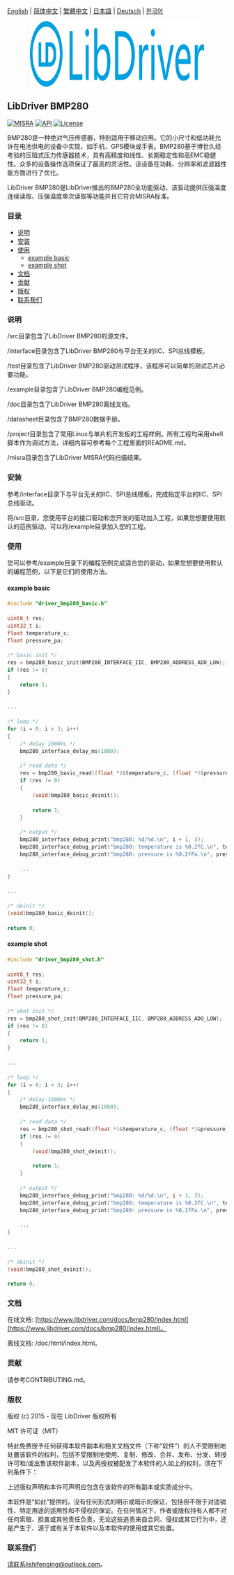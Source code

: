 [English](/README.md) | [ 简体中文](/README_zh-Hans.md) | [繁體中文](/README_zh-Hant.md) | [日本語](/README_ja.md) | [Deutsch](/README_de.md) | [한국어](/README_ko.md)

<div align=center>
<img src="/doc/image/logo.svg" width="400" height="150"/>
</div>

## LibDriver BMP280

[![MISRA](https://img.shields.io/badge/misra-compliant-brightgreen.svg)](/misra/README.md) [![API](https://img.shields.io/badge/api-reference-blue.svg)](https://www.libdriver.com/docs/bmp280/index.html) [![License](https://img.shields.io/badge/license-MIT-brightgreen.svg)](/LICENSE)

BMP280是一种绝对气压传感器，特别适用于移动应用。它的小尺寸和低功耗允许在电池供电的设备中实现，如手机、GPS模块或手表。BMP280基于博世久经考验的压阻式压力传感器技术，具有高精度和线性、长期稳定性和高EMC稳健性。众多的设备操作选项保证了最高的灵活性。该设备在功耗、分辨率和滤波器性能方面进行了优化。

LibDriver BMP280是LibDriver推出的BMP280全功能驱动，该驱动提供压强温度连续读取、压强温度单次读取等功能并且它符合MISRA标准。

### 目录

  - [说明](#说明)
  - [安装](#安装)
  - [使用](#使用)
    - [example basic](#example-basic)
    - [example shot](#example-shot)
  - [文档](#文档)
  - [贡献](#贡献)
  - [版权](#版权)
  - [联系我们](#联系我们)

### 说明

/src目录包含了LibDriver BMP280的源文件。

/interface目录包含了LibDriver BMP280与平台无关的IIC、SPI总线模板。

/test目录包含了LibDriver BMP280驱动测试程序，该程序可以简单的测试芯片必要功能。

/example目录包含了LibDriver BMP280编程范例。

/doc目录包含了LibDriver BMP280离线文档。

/datasheet目录包含了BMP280数据手册。

/project目录包含了常用Linux与单片机开发板的工程样例。所有工程均采用shell脚本作为调试方法，详细内容可参考每个工程里面的README.md。

/misra目录包含了LibDriver MISRA代码扫描结果。

### 安装

参考/interface目录下与平台无关的IIC、SPI总线模板，完成指定平台的IIC、SPI总线驱动。

将/src目录，您使用平台的接口驱动和您开发的驱动加入工程，如果您想要使用默认的范例驱动，可以将/example目录加入您的工程。

### 使用

您可以参考/example目录下的编程范例完成适合您的驱动，如果您想要使用默认的编程范例，以下是它们的使用方法。

#### example basic

```C
#include "driver_bmp280_basic.h"

uint8_t res;
uint32_t i;
float temperature_c;
float pressure_pa;

/* basic init */
res = bmp280_basic_init(BMP280_INTERFACE_IIC, BMP280_ADDRESS_ADO_LOW);
if (res != 0)
{
    return 1;
}

...
    
/* loop */
for (i = 0; i < 3; i++)
{
    /* delay 1000ms */
    bmp280_interface_delay_ms(1000);

    /* read data */
    res = bmp280_basic_read((float *)&temperature_c, (float *)&pressure_pa);
    if (res != 0)
    {
        (void)bmp280_basic_deinit();

        return 1;
    }

    /* output */
    bmp280_interface_debug_print("bmp280: %d/%d.\n", i + 1, 3);
    bmp280_interface_debug_print("bmp280: temperature is %0.2fC.\n", temperature_c);
    bmp280_interface_debug_print("bmp280: pressure is %0.2fPa.\n", pressure_pa);
    
    ...
}

...
    
/* deinit */
(void)bmp280_basic_deinit();

return 0;
```

#### example shot

```C
#include "driver_bmp280_shot.h"

uint8_t res;
uint32_t i;
float temperature_c;
float pressure_pa;

/* shot init */
res = bmp280_shot_init(BMP280_INTERFACE_IIC, BMP280_ADDRESS_ADO_LOW);
if (res != 0)
{
    return 1;
}

...
    
/* loop */
for (i = 0; i < 3; i++)
{
    /* delay 1000ms */
    bmp280_interface_delay_ms(1000);

    /* read data */
    res = bmp280_shot_read((float *)&temperature_c, (float *)&pressure_pa);
    if (res != 0)
    {
        (void)bmp280_shot_deinit();

        return 1;
    }

    /* output */
    bmp280_interface_debug_print("bmp280: %d/%d.\n", i + 1, 3);
    bmp280_interface_debug_print("bmp280: temperature is %0.2fC.\n", temperature_c);
    bmp280_interface_debug_print("bmp280: pressure is %0.2fPa.\n", pressure_pa);
    
    ...
}

...
    
/* deinit */
(void)bmp280_shot_deinit();

return 0;
```

### 文档

在线文档: [https://www.libdriver.com/docs/bmp280/index.html](https://www.libdriver.com/docs/bmp280/index.html)。

离线文档: /doc/html/index.html。

### 贡献

请参考CONTRIBUTING.md。

### 版权

版权 (c) 2015 - 现在 LibDriver 版权所有

MIT 许可证（MIT）

特此免费授予任何获得本软件副本和相关文档文件（下称“软件”）的人不受限制地处置该软件的权利，包括不受限制地使用、复制、修改、合并、发布、分发、转授许可和/或出售该软件副本，以及再授权被配发了本软件的人如上的权利，须在下列条件下：

上述版权声明和本许可声明应包含在该软件的所有副本或实质成分中。

本软件是“如此”提供的，没有任何形式的明示或暗示的保证，包括但不限于对适销性、特定用途的适用性和不侵权的保证。在任何情况下，作者或版权持有人都不对任何索赔、损害或其他责任负责，无论这些追责来自合同、侵权或其它行为中，还是产生于、源于或有关于本软件以及本软件的使用或其它处置。

### 联系我们

请联系lishifenging@outlook.com。